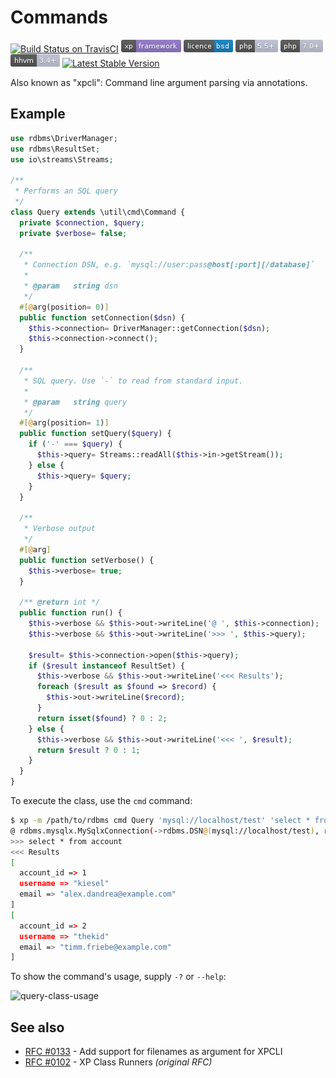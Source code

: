 Commands
========

[![Build Status on TravisCI](https://secure.travis-ci.org/xp-framework/command.svg)](http://travis-ci.org/xp-framework/command)
[![XP Framework Module](https://raw.githubusercontent.com/xp-framework/web/master/static/xp-framework-badge.png)](https://github.com/xp-framework/core)
[![BSD Licence](https://raw.githubusercontent.com/xp-framework/web/master/static/licence-bsd.png)](https://github.com/xp-framework/core/blob/master/LICENCE.md)
[![Required PHP 5.5+](https://raw.githubusercontent.com/xp-framework/web/master/static/php-5_5plus.png)](http://php.net/)
[![Supports PHP 7.0+](https://raw.githubusercontent.com/xp-framework/web/master/static/php-7_0plus.png)](http://php.net/)
[![Supports HHVM 3.4+](https://raw.githubusercontent.com/xp-framework/web/master/static/hhvm-3_4plus.png)](http://hhvm.com/)
[![Latest Stable Version](https://poser.pugx.org/xp-framework/command/version.png)](https://packagist.org/packages/xp-framework/command)

Also known as "xpcli": Command line argument parsing via annotations.

Example
-------

```php
use rdbms\DriverManager;
use rdbms\ResultSet;
use io\streams\Streams;

/**
 * Performs an SQL query
 */
class Query extends \util\cmd\Command {
  private $connection, $query;
  private $verbose= false;

  /**
   * Connection DSN, e.g. `mysql://user:pass@host[:port][/database]`
   *
   * @param   string dsn
   */
  #[@arg(position= 0)]
  public function setConnection($dsn) {
    $this->connection= DriverManager::getConnection($dsn);
    $this->connection->connect();
  }

  /**
   * SQL query. Use `-` to read from standard input.
   *
   * @param   string query
   */
  #[@arg(position= 1)]
  public function setQuery($query) {
    if ('-' === $query) {
      $this->query= Streams::readAll($this->in->getStream());
    } else {
      $this->query= $query;
    }
  }

  /**
   * Verbose output
   */
  #[@arg]
  public function setVerbose() {
    $this->verbose= true;
  }

  /** @return int */
  public function run() {
    $this->verbose && $this->out->writeLine('@ ', $this->connection);
    $this->verbose && $this->out->writeLine('>>> ', $this->query);

    $result= $this->connection->open($this->query);
    if ($result instanceof ResultSet) {
      $this->verbose && $this->out->writeLine('<<< Results');
      foreach ($result as $found => $record) {
        $this->out->writeLine($record);
      }
      return isset($found) ? 0 : 2;
    } else {
      $this->verbose && $this->out->writeLine('<<< ', $result);
      return $result ? 0 : 1;
    }
  }
}
```

To execute the class, use the `cmd` command:

```sh
$ xp -m /path/to/rdbms cmd Query 'mysql://localhost/test' 'select * from account' -v
@ rdbms.mysqlx.MySqlxConnection(->rdbms.DSN@(mysql://localhost/test), rdbms.mysqlx.MySqlxProtocol(...)
>>> select * from account
<<< Results
[
  account_id => 1
  username => "kiesel"
  email => "alex.dandrea@example.com"
]
[
  account_id => 2
  username => "thekid"
  email => "timm.friebe@example.com"
]
```

To show the command's usage, supply `-?` or `--help`:

![query-class-usage](https://cloud.githubusercontent.com/assets/696742/12219325/375b43ba-b73f-11e5-9588-d7a122668e3d.png)

See also
--------

* [RFC #0133](https://github.com/xp-framework/rfc/issues/133) - Add support for filenames as argument for XPCLI
* [RFC #0102](https://github.com/xp-framework/rfc/issues/102) - XP Class Runners *(original RFC)*